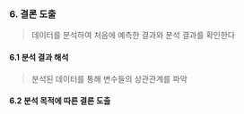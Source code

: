 
### 6. 결론 도출

> 데이터를 분석하여 처음에 예측한 결과와 분석 결과를 확인한다


#### 6.1 분석 결과 해석

> 분석된 데이터를 통해 변수들의 상관관계를 파악

#### 6.2 분석 목적에 따른 결론 도출

